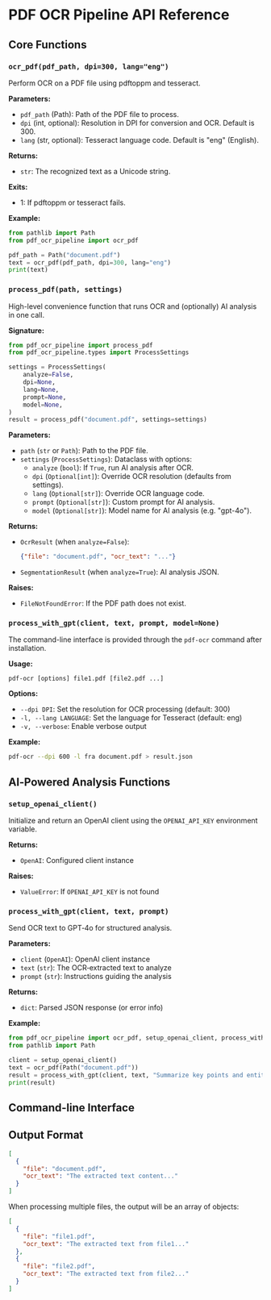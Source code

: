 # PDF OCR Pipeline API Reference

## Core Functions

### `ocr_pdf(pdf_path, dpi=300, lang="eng")`

Perform OCR on a PDF file using pdftoppm and tesseract.

**Parameters:**
- `pdf_path` (Path): Path of the PDF file to process.
- `dpi` (int, optional): Resolution in DPI for conversion and OCR. Default is 300.
- `lang` (str, optional): Tesseract language code. Default is "eng" (English).

**Returns:**
- `str`: The recognized text as a Unicode string.

**Exits:**
- 1: If pdftoppm or tesseract fails.

**Example:**
```python
from pathlib import Path
from pdf_ocr_pipeline import ocr_pdf

pdf_path = Path("document.pdf")
text = ocr_pdf(pdf_path, dpi=300, lang="eng")
print(text)
```

### `process_pdf(path, settings)`

High-level convenience function that runs OCR and (optionally) AI analysis in one call.

**Signature:**
```python
from pdf_ocr_pipeline import process_pdf
from pdf_ocr_pipeline.types import ProcessSettings

settings = ProcessSettings(
    analyze=False,
    dpi=None,
    lang=None,
    prompt=None,
    model=None,
)
result = process_pdf("document.pdf", settings=settings)
```

**Parameters:**
- `path` (`str` or `Path`): Path to the PDF file.
- `settings` (`ProcessSettings`): Dataclass with options:
  - `analyze` (`bool`): If `True`, run AI analysis after OCR.
  - `dpi` (`Optional[int]`): Override OCR resolution (defaults from settings).
  - `lang` (`Optional[str]`): Override OCR language code.
  - `prompt` (`Optional[str]`): Custom prompt for AI analysis.
  - `model` (`Optional[str]`): Model name for AI analysis (e.g. "gpt-4o").

**Returns:**
- `OcrResult` (when `analyze=False`):
  ```json
  {"file": "document.pdf", "ocr_text": "..."}
  ```
- `SegmentationResult` (when `analyze=True`): AI analysis JSON.

**Raises:**
- `FileNotFoundError`: If the PDF path does not exist.

### `process_with_gpt(client, text, prompt, model=None)`

The command-line interface is provided through the `pdf-ocr` command after installation.

**Usage:**
```
pdf-ocr [options] file1.pdf [file2.pdf ...]
```

**Options:**
- `--dpi DPI`: Set the resolution for OCR processing (default: 300)
- `-l, --lang LANGUAGE`: Set the language for Tesseract (default: eng)
- `-v, --verbose`: Enable verbose output

**Example:**
```bash
pdf-ocr --dpi 600 -l fra document.pdf > result.json
```

## AI‑Powered Analysis Functions

### `setup_openai_client()`

Initialize and return an OpenAI client using the `OPENAI_API_KEY` environment variable.

**Returns:**
- `OpenAI`: Configured client instance

**Raises:**
- `ValueError`: If `OPENAI_API_KEY` is not found

### `process_with_gpt(client, text, prompt)`

Send OCR text to GPT‑4o for structured analysis.

**Parameters:**
- `client` (`OpenAI`): OpenAI client instance
- `text` (`str`): The OCR‐extracted text to analyze
- `prompt` (`str`): Instructions guiding the analysis

**Returns:**
- `dict`: Parsed JSON response (or error info)

**Example:**
```python
from pdf_ocr_pipeline import ocr_pdf, setup_openai_client, process_with_gpt
from pathlib import Path

client = setup_openai_client()
text = ocr_pdf(Path("document.pdf"))
result = process_with_gpt(client, text, "Summarize key points and entities.")
print(result)
```

## Command-line Interface

## Output Format

```json
[
  {
    "file": "document.pdf",
    "ocr_text": "The extracted text content..."
  }
]
```

When processing multiple files, the output will be an array of objects:

```json
[
  {
    "file": "file1.pdf",
    "ocr_text": "The extracted text from file1..."
  },
  {
    "file": "file2.pdf",
    "ocr_text": "The extracted text from file2..."
  }
]
```